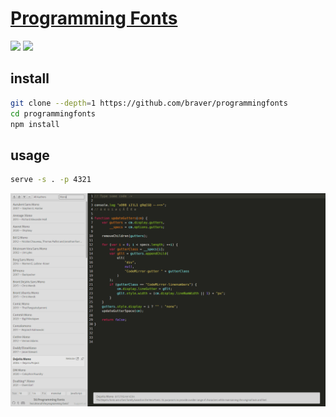 # [Programming Fonts](https://github.com/braver/programmingfonts)

![](https://img.shields.io/github/license/braver/programmingfonts) ![](https://img.shields.io/github/last-commit/scillidan/programmingfonts/gh-pages)

## install

```sh
git clone --depth=1 https://github.com/braver/programmingfonts
cd programmingfonts
npm install
```

## usage

```sh
serve -s . -p 4321
```

![programmingfonts](/_image/optWeb/programmingfonts.png)
